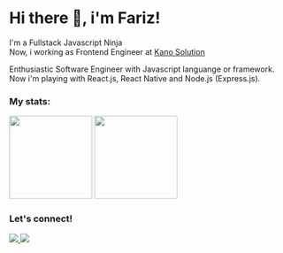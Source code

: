 # Hi there 👋, i'm Fariz!
<p>
    I'm a Fullstack Javascript Ninja<br />
    Now, i working as Frontend Engineer at <a href="https://www.kanosolution.com/">Kano Solution</a>
</p>

<p>
    Enthusiastic Software Engineer with Javascript languange or framework.<br />
    Now i'm playing with React.js, React Native and Node.js (Express.js).<br />
</p>

### My stats:
<p>
    <img src="https://github-readme-stats.vercel.app/api?username=ayisrhmn&hide=contribs&hide_border=true&theme=onedark&border_radius=10" height=150 />
    <img src="https://github-readme-stats.vercel.app/api/top-langs/?username=ayisrhmn&layout=compact&hide_border=true&theme=onedark&border_radius=10" height=150 />
</p>

### Let's connect!
<p>
    <a href="https://linkedin.com/in/ayisrhmn/" target="blank">
        <img src="https://img.shields.io/badge/Muhammad_Fariz_Rahman-30302f?style=flat&logo=linkedin" />
    </a>
    <a href="https://instagram.com/ayisrhmn/" target="blank">
        <img src="https://img.shields.io/badge/Muhammad_Fariz_Rahman-30302f?style=flat&logo=instagram" />
    </a>
</p>
